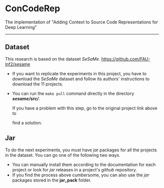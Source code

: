 # ConCodeRep
The implementation of "Adding Context to Source Code Representations for Deep 
Learning"

--------------------------------------------------------------------------------

## Dataset
This research is based on the dataset *SeSaMe*. 
<https://github.com/FAU-Inf2/sesame>

* If you want to replicate the experiments in this project, you have to download 
  the *SeSaMe* dataset and follow its authors' instructions to download the 11 
  projects. 

* You can run the `make pull` command directly in the directory ***sesame/src/***. 

  If you have a problem with this step, go to the original project link above to 

  find a solution.

## Jar
To do the next experiments, you must have *jar* packages for all the projects in 
the dataset. You can go one of the following two ways. 

* You can manually install them according to the documentation for each project 
or look for *jar* releases in a project's *github* repository.
* If you find the process above cumbersome, you can also use the *jar* packages 
  stored in the **jar_pack** folder.

